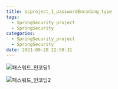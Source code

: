 ```yaml
---
title: scproject_1_passwordEncoding_type
tags:
  - SpringSecurity_project
  - SpringSecurity
categories:
  - SpringSecurity_project
  - SpringSecurity
date: 2021-09-28 22:50:31
---
```



![패스워드_인코딩1](/review_img/security_project/security_project_1/1.PNG)

![패스워드_인코딩2](/review_img/security_project/security_project_1/2.PNG)
